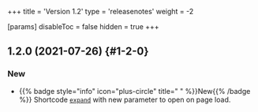 +++
title = 'Version 1.2'
type = 'releasenotes'
weight = -2

[params]
  disableToc = false
  hidden = true
+++

## 1.2.0 (2021-07-26) {#1-2-0}

### New

- {{% badge style="info" icon="plus-circle" title=" " %}}New{{% /badge %}} Shortcode [`expand`](shortcodes/expand) with new parameter to open on page load.
